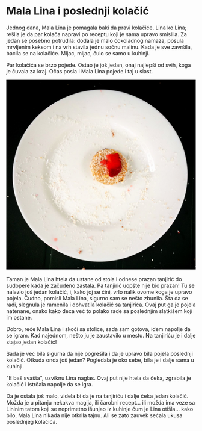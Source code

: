 # Mala Lina i poslednji kolačić

Jednog dana, Mala Lina je pomagala baki da pravi kolačiće. Lina ko Lina; rešila je da par kolača napravi po receptu koji je sama upravo smislila. Za jedan se posebno potrudila: dodala je malo čokoladnog namaza, posula mrvljenim keksom i na vrh stavila jednu sočnu malinu. Kada je sve završila, bacila se na kolačiće. Mljac, mljac, čulo se samo u kuhinji.

Par kolačića se brzo pojede. Ostao je još jedan, onaj najlepši od svih, koga je čuvala za kraj. Očas posla i Mala Lina pojede i taj u slast.

![](kolac.png)

Taman je Mala Lina htela da ustane od stola i odnese prazan tanjirić do sudopere kada je začuđeno zastala. Pa tanjirić uopšte nije bio prazan! Tu se nalazio još jedan kolačić, i, kako joj se čini, vrlo nalik ovome koga je upravo pojela. Čudno, pomisli Mala Lina, sigurno sam se nešto zbunila. Šta da se radi, slegnula je ramenila i dohvatila kolačić sa tanjirića. Ovaj put ga je pojela natenane, onako kako deca već to polako rade sa poslednjim slatkišem koji im ostane.

Dobro, reče Mala Lina i skoči sa stolice, sada sam gotova, idem napolje da se igram. Kad najednom, nešto ju je zaustavilo u mestu. Na tanjiriću je i dalje stajao jedan kolačić!

Sada je već bila sigurna da nije pogrešila i da je upravo bila pojela poslednji kolačić. Otkuda onda još jedan? Pogledala je oko sebe, bila je i dalje sama u kuhinji.

"E baš svašta", uzviknu Lina naglas. Ovaj put nije htela da čeka, zgrabila je kolačić i istrčala napolje da se igra.

Da je ostala još malo, videla bi da je na tanjiriću i dalje čeka jedan kolačić. Možda je u pitanju nekakva magija, ili čarobni recept... ili možda ima veze sa Lininim tatom koji se neprimetno išunjao iz kuhinje čum je Lina otišla... kako bilo, Mala Lina nikada nije otkrila tajnu. Ali se zato zauvek sećala ukusa poslednjeg kolačića.
